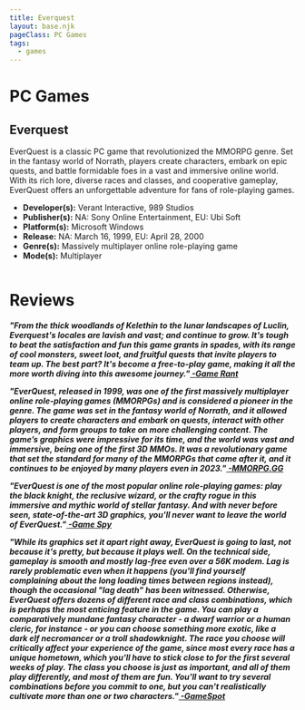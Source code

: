 ```yaml
---
title: Everquest
layout: base.njk
pageClass: PC Games
tags:
  - games
---
```


<h1>PC Games</h1>
  <section class="grid-m">
        <article class="card-m">
            <div class="card__content-m">
                <h2 class="card__text-m">Everquest</h2>
              <p class="card__text-m">
                EverQuest is a classic PC game that revolutionized the MMORPG genre. Set in the fantasy world of Norrath, players create characters, embark on epic quests, and battle formidable foes in a vast and immersive online world. With its rich lore, diverse races and classes, and cooperative gameplay, EverQuest offers an unforgettable adventure for fans of role-playing games.
              </p>
              <ul>
                <li><strong>Developer(s):</strong> 	Verant Interactive, 989 Studios</li>
                <li><strong>Publisher(s):</strong> NA: Sony Online Entertainment, EU: Ubi Soft</li>
                <li><strong>Platform(s):</strong> Microsoft Windows</li>
                <li><strong>Release:</strong> NA: March 16, 1999, EU: April 28, 2000</li>
                <li><strong>Genre(s):</strong> Massively multiplayer online role-playing game</li>
                <li><strong>Mode(s):</strong> Multiplayer</li>
              </ul>
            </div>
          </article>
          <article class="card-m">
            <div class="card__img-m"><img src="/images/pc3.png" alt=""></div>
          </article>
     </section>
     <h1>Reviews</h1>
    <div class="game_reviews">
      <p>
        <strong><i>"From the thick woodlands of Kelethin to the lunar landscapes of Luclin, Everquest's locales are lavish and vast; and continue to grow. It's tough to beat the satisfaction and fun this game grants in spades, with its range of cool monsters, sweet loot, and fruitful quests that invite players to team up. The best part? It's become a free-to-play game, making it all the more worth diving into this awesome journey."<a href="https://gamerant.com/pc-games-cant-play-console/?newsletter_popup=1#star-wars-the-old-republic" target="_blank" rel="noopener noreferrer"> -Game Rant</a></i></strong>
      </p>
      <p>   
        <strong><i>"EverQuest, released in 1999, was one of the first massively multiplayer online role-playing games (MMORPGs) and is considered a pioneer in the genre. The game was set in the fantasy world of Norrath, and it allowed players to create characters and embark on quests, interact with other players, and form groups to take on more challenging content. The game’s graphics were impressive for its time, and the world was vast and immersive, being one of the first 3D MMOs. It was a revolutionary game that set the standard for many of the MMORPGs that came after it, and it continues to be enjoyed by many players even in 2023."<a href="https://mmorpg.gg/everquest-review/" target="_blank" rel="noopener noreferrer"> -MMORPG.GG</a></i></strong>
      </p>
      <p>
        <strong><i>"EverQuest is one of the most popular online role-playing games: play the black knight, the reclusive wizard, or the crafty rogue in this immersive and mythic world of stellar fantasy. And with never before seen, state-of-the-art 3D graphics, you'll never want to leave the world of EverQuest."<a href="http://pc.gamespy.com/pc/everquest/" target="_blank" rel="noopener noreferrer"> -Game Spy</a></i></strong>
      </p>
      <p>
        <strong><i>"While its graphics set it apart right away, EverQuest is going to last, not because it's pretty, but because it plays well. On the technical side, gameplay is smooth and mostly lag-free even over a 56K modem. Lag is rarely problematic even when it happens (you'll find yourself complaining about the long loading times between regions instead), though the occasional "lag death" has been witnessed. Otherwise, EverQuest offers dozens of different race and class combinations, which is perhaps the most enticing feature in the game. You can play a comparatively mundane fantasy character - a dwarf warrior or a human cleric, for instance - or you can choose something more exotic, like a dark elf necromancer or a troll shadowknight. The race you choose will critically affect your experience of the game, since most every race has a unique hometown, which you'll have to stick close to for the first several weeks of play. The class you choose is just as important, and all of them play differently, and most of them are fun. You'll want to try several combinations before you commit to one, but you can't realistically cultivate more than one or two characters."<a href="https://www.gamespot.com/reviews/everquest-review/1900-2535859/" target="_blank" rel="noopener noreferrer"> -GameSpot</a></i></strong>
      </p>
    </div> 